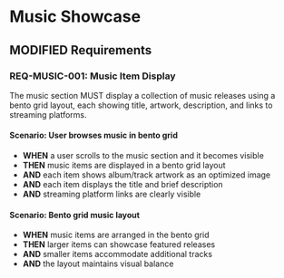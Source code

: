 # Music Showcase

## MODIFIED Requirements

### REQ-MUSIC-001: Music Item Display
The music section MUST display a collection of music releases using a bento grid layout, each showing title, artwork, description, and links to streaming platforms.

#### Scenario: User browses music in bento grid
- **WHEN** a user scrolls to the music section and it becomes visible
- **THEN** music items are displayed in a bento grid layout
- **AND** each item shows album/track artwork as an optimized image
- **AND** each item displays the title and brief description
- **AND** streaming platform links are clearly visible

#### Scenario: Bento grid music layout
- **WHEN** music items are arranged in the bento grid
- **THEN** larger items can showcase featured releases
- **AND** smaller items accommodate additional tracks
- **AND** the layout maintains visual balance
